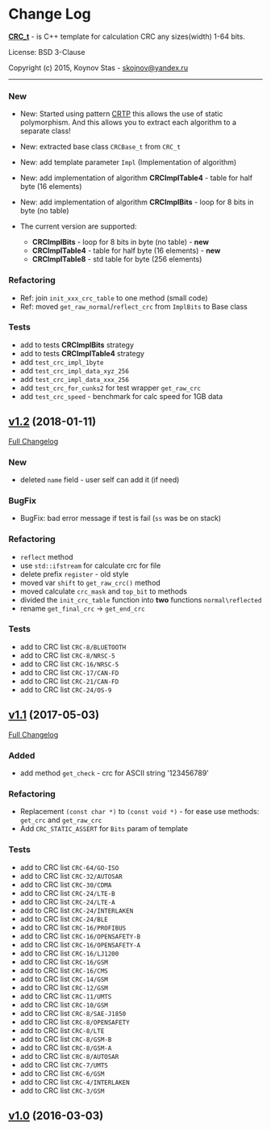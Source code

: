 # Change Log


[**CRC_t**](https://github.com/KoynovStas/CRC_t) - is C++ template for calculation CRC any sizes(width) 1-64 bits.

License: BSD 3-Clause

Copyright (c) 2015, Koynov Stas - skojnov@yandex.ru



---

### New
- New: Started using pattern [CRTP](https://en.wikipedia.org/wiki/Curiously_recurring_template_pattern) this allows the use of static polymorphism. And this allows you to extract each algorithm to a separate class!
- New: extracted base class `CRCBase_t` from `CRC_t`
- New: add template parameter `Impl` (Implementation of algorithm)
- New: add implementation of algorithm **CRCImplTable4** - table for half byte (16 elements)
- New: add implementation of algorithm **CRCImplBits** - loop for 8 bits in byte (no table)

- The current version are supported:
   * **CRCImplBits** - loop for 8 bits in byte (no table) - **new**
   * **CRCImplTable4** - table for half byte (16 elements) - **new**
   * **CRCImplTable8** - std table for byte (256 elements)


### Refactoring
- Ref: join `init_xxx_crc_table` to one method (small code)
- Ref: moved `get_raw_normal`/`reflect_crc` from `ImplBits` to Base class


### Tests
 - add to tests **CRCImplBits** strategy
 - add to tests **CRCImplTable4** strategy
 - add `test_crc_impl_1byte`
 - add `test_crc_impl_data_xyz_256`
 - add `test_crc_impl_data_xxx_256`
 - add `test_crc_for_cunks2` for test wrapper `get_raw_crc`
 - add `test_crc_speed` - benchmark for calc speed for 1GB data




## [v1.2](https://github.com/KoynovStas/CRC_t/tree/v1.2) (2018-01-11)
[Full Changelog](https://github.com/KoynovStas/CRC_t/compare/v1.1...v1.2)



### New
- deleted `name` field - user self can add it (if need)


### BugFix
 - BugFix: bad error message if test is fail (`ss` was be on stack)


### Refactoring
 - `reflect` method
 - use `std::ifstream` for calculate crc for file
 - delete prefix `register` - old style
 - moved var `shift` to `get_raw_crc()` method
 - moved calculate `crc_mask` and `top_bit` to methods
 - divided the `init_crc_table` function into **two** functions `normal\reflected`
 - rename `get_final_crc` -> `get_end_crc`


### Tests
 - add to CRC list `CRC-8/BLUETOOTH`
 - add to CRC list `CRC-8/NRSC-5`
 - add to CRC list `CRC-16/NRSC-5`
 - add to CRC list `CRC-17/CAN-FD`
 - add to CRC list `CRC-21/CAN-FD`
 - add to CRC list `CRC-24/OS-9`




## [v1.1](https://github.com/KoynovStas/CRC_t/tree/v1.1) (2017-05-03)
[Full Changelog](https://github.com/KoynovStas/CRC_t/compare/v1.0...v1.1)


### Added
- add method `get_check` - crc for ASCII string '123456789'


### Refactoring
 - Replacement `(const char *)` to `(const void *)` - for ease use methods: `get_crc` and `get_raw_crc`
 - Add `CRC_STATIC_ASSERT` for `Bits` param of template


### Tests
 - add to CRC list `CRC-64/GO-ISO`
 - add to CRC list `CRC-32/AUTOSAR`
 - add to CRC list `CRC-30/CDMA`
 - add to CRC list `CRC-24/LTE-B`
 - add to CRC list `CRC-24/LTE-A`
 - add to CRC list `CRC-24/INTERLAKEN`
 - add to CRC list `CRC-24/BLE`
 - add to CRC list `CRC-16/PROFIBUS`
 - add to CRC list `CRC-16/OPENSAFETY-B`
 - add to CRC list `CRC-16/OPENSAFETY-A`
 - add to CRC list `CRC-16/LJ1200`
 - add to CRC list `CRC-16/GSM`
 - add to CRC list `CRC-16/CMS`
 - add to CRC list `CRC-14/GSM`
 - add to CRC list `CRC-12/GSM`
 - add to CRC list `CRC-11/UMTS`
 - add to CRC list `CRC-10/GSM`
 - add to CRC list `CRC-8/SAE-J1850`
 - add to CRC list `CRC-8/OPENSAFETY`
 - add to CRC list `CRC-8/LTE`
 - add to CRC list `CRC-8/GSM-B`
 - add to CRC list `CRC-8/GSM-A`
 - add to CRC list `CRC-8/AUTOSAR`
 - add to CRC list `CRC-7/UMTS`
 - add to CRC list `CRC-6/GSM`
 - add to CRC list `CRC-4/INTERLAKEN`
 - add to CRC list `CRC-3/GSM`


## [v1.0](https://github.com/KoynovStas/CRC_t/tree/v1.0) (2016-03-03)
